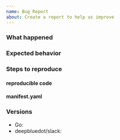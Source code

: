 ```yaml
---
name: Bug Report
about: Create a report to help us improve
---
```


### What happened

### Expected behavior

### Steps to reproduce

#### reproducible code

#### manifest.yaml

### Versions

- Go:
- deepbluedot/slack:
